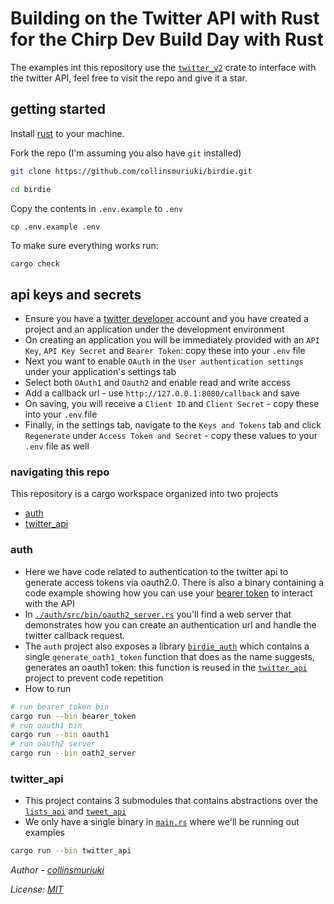 # Building on the Twitter API with Rust for the Chirp Dev Build Day with Rust

The examples int this repository use the [`twitter_v2`](https://github.com/jpopesculian/twitter-v2-rs) crate to interface with the twitter API, feel free to visit the repo and give it a star.

## getting started
Install [rust](https://www.rust-lang.org/tools/install) to your machine.

Fork the repo (I'm assuming you also have `git` installed)

```sh
git clone https://github.com/collinsmuriuki/birdie.git

cd birdie
```

Copy the contents in `.env.example` to `.env`

```
cp .env.example .env
```

To make sure everything works run:

```sh
cargo check
```

## api keys and secrets

- Ensure you have a [twitter developer](https://developer.twitter.com) account and you have created a project and an application under the development environment
- On creating an application you will be immediately provided with an `API Key`, `API Key Secret` and `Bearer Token`: copy these into your `.env` file
- Next you want to enable `OAuth` in the `User authentication settings` under your application's settings tab
- Select both `OAuth1` and `Oauth2` and enable read and write access
- Add a callback url - use `http://127.0.0.1:8080/callback` and save
- On saving, you will receive a `Client ID` and `Client Secret` - copy these into your `.env` file
- Finally, in the settings tab, navigate to the `Keys and Tokens` tab and click `Regenerate` under `Access Token and Secret` - copy these values to your `.env` file as well

### navigating this repo

This repository is a cargo workspace organized into two projects
- [auth](./auth)
- [twitter_api](./twitter_api/)

### auth
- Here we have code related to authentication to the twitter api to generate access tokens via oauth2.0. There is also a binary containing a code example showing how you can use your [bearer token](./auth/src/bin/bearer_token.rs) to interact with the API
- In [`./auth/src/bin/oauth2_server.rs`](./auth/src/bin/oauth2_server.rs) you'll find a web server that demonstrates how you can create an authentication url and handle the twitter callback request.
- The `auth` project also exposes a library [`birdie_auth`](./auth/src/lib.rs) which contains a single `generate_oath1_token` function that does as the name suggests, generates an oauth1 token: this function is reused in the [`twitter_api`](./twitter_api) project to prevent code repetition
- How to run

```sh
# run bearer_token bin
cargo run --bin bearer_token
# run oauth1 bin
cargo run --bin oauth1
# run oauth2 server
cargo run --bin oath2_server
```

### twitter_api
- This project contains 3 submodules that contains abstractions over the [`lists_api`](./twitter_api/src/lists_api.rs) and [`tweet_api`](./twitter_api/src/tweet_api.rs)
- We only have a single binary in [`main.rs`](./twitter_api/src/main.rs) where we'll be running out examples

```sh
cargo run --bin twitter_api 
```

*Author - [collinsmuriuki](https://collinsmuriuki.xyz)*

*License: [MIT](LICENSE)*
